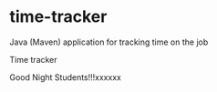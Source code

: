 # time-tracker
Java (Maven) application for tracking time on the job

Time tracker

Good Night Students!!!xxxxxx
